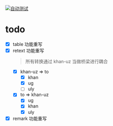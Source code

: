 [![自动测试](https://github.com/ishirkhan/khan-alphabet/actions/workflows/test.js.yml/badge.svg)](https://github.com/ishirkhan/khan-alphabet/actions/workflows/test.js.yml)

# todo

- [x] table 功能重写
- [x] retext 功能重写
  > 所有转换通过 khan-uz 当做桥梁进行耦合
  - [x] khan-uz => to
    - [x] khan
    - [x] ug
    - [ ] uly
  - [x] to => khan-uz
    - [x] ug
    - [x] khan
    - [x] uly
- [x] remark 功能重写
